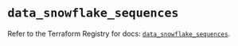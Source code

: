 # `data_snowflake_sequences`

Refer to the Terraform Registry for docs: [`data_snowflake_sequences`](https://registry.terraform.io/providers/snowflake-labs/snowflake/0.87.1/docs/data-sources/sequences).

